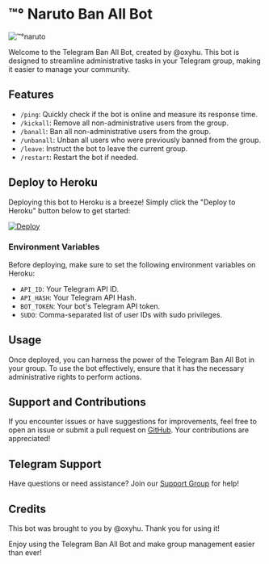 # ™°‌ Naruto Ban All Bot

![™°‌naruto](https://graph.org/file/b0825ba6490d2aa6a6afd.jpg) <!-- Add your bot's logo here -->

Welcome to the Telegram Ban All Bot, created by @oxyhu. This bot is designed to streamline administrative tasks in your Telegram group, making it easier to manage your community.

## Features

- `/ping`: Quickly check if the bot is online and measure its response time.
- `/kickall`: Remove all non-administrative users from the group.
- `/banall`: Ban all non-administrative users from the group.
- `/unbanall`: Unban all users who were previously banned from the group.
- `/leave`: Instruct the bot to leave the current group.
- `/restart`: Restart the bot if needed.

## Deploy to Heroku

Deploying this bot to Heroku is a breeze! Simply click the "Deploy to Heroku" button below to get started:

[![Deploy](https://www.herokucdn.com/deploy/button.svg)](https://dashboard.heroku.com/new?template=https://github.com/ProGamer097/BANAL)

### Environment Variables

Before deploying, make sure to set the following environment variables on Heroku:

- `API_ID`: Your Telegram API ID.
- `API_HASH`: Your Telegram API Hash.
- `BOT_TOKEN`: Your bot's Telegram API token.
- `SUDO`: Comma-separated list of user IDs with sudo privileges.

## Usage

Once deployed, you can harness the power of the Telegram Ban All Bot in your group. To use the bot effectively, ensure that it has the necessary administrative rights to perform actions.

## Support and Contributions

If you encounter issues or have suggestions for improvements, feel free to open an issue or submit a pull request on [GitHub](https://github.com/ProGamer097/BANAL). Your contributions are appreciated!

## Telegram Support

Have questions or need assistance? Join our [Support Group](https://t.me/naruto_support1) for help!

## Credits

This bot was brought to you by @oxyhu. Thank you for using it!

Enjoy using the Telegram Ban All Bot and make group management easier than ever!
